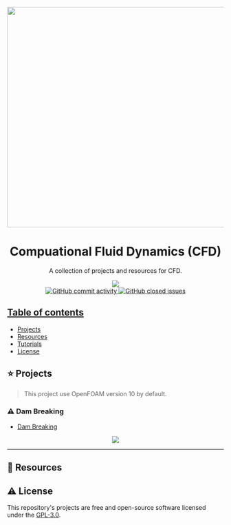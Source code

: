 <p align="center">
  <img width="auto" height="512px" src="https://user-images.githubusercontent.com/34566999/235337002-2ba3657a-8499-433b-9e98-4a299252d810.jpg">
</p>

<h1 align="center">Compuational Fluid Dynamics (CFD)</h1>

<p align="center">
    A collection of projects and resources for CFD.
</p>

<p align="center">
    <a title="License GNU" href="https://github.com/enfycius/CFD/blob/main/LICENSE"><img src="https://img.shields.io/badge/license-GPL v3-blue?style=flat-square"> <br>
    <img alt="GitHub commit activity" src="https://img.shields.io/github/commit-activity/m/enfycius/CFD"/>
    <img alt="GitHub closed issues" src="https://img.shields.io/github/issues-closed/enfycius/CFD"/>
</p>

## Table of contents

  * [Projects](#)
  * [Resources](#)
  * [Tutorials](#)
  * [License](#)

## :star: Projects

> This project use OpenFOAM version 10 by default.

### :warning: Dam Breaking

* [Dam Breaking](./Dam_Breaking/)

<p align="center">
    <img src="https://user-images.githubusercontent.com/34566999/235337070-c99ddc81-0a09-46ed-921b-19ce487a6096.gif">
</p>

---

## :seedling: Resources

## :warning: License

This repository's projects are free and open-source software licensed under the [GPL-3.0](https://github.com/enfycius/CFD/blob/master/LICENSE).